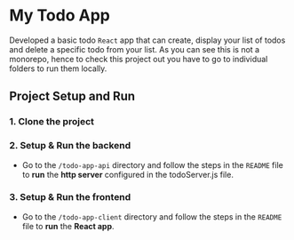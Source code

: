 # My Todo App

Developed a basic todo `React` app that can create, display your list of todos and delete a specific todo from your list.
As you can see this is not a monorepo, hence to check this project out you have to go to individual folders to run them locally.

## Project Setup and Run

### 1. Clone the project

### 2. Setup & Run the backend

- Go to the `/todo-app-api` directory and follow the steps in the `README` file to **run** the **http server** configured in the todoServer.js file.

### 3. Setup & Run the frontend

- Go to the `/todo-app-client` directory and follow the steps in the `README` file to **run** the **React app**.
